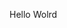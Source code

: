 Hello Wolrd
























































































































































































































































































































































































































































































































































































































































































































































































































































































































































































































































































































































































































































































































































































































































































































































































































































































































































































































































































































































































































































































































































































































































































































































































































































































































































































































































































